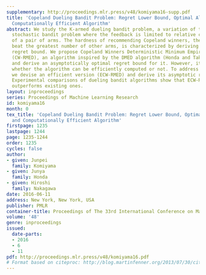 ```yaml
---
supplementary: http://proceedings.mlr.press/v48/komiyama16-supp.pdf
title: 'Copeland Dueling Bandit Problem: Regret Lower Bound, Optimal Algorithm, and
  Computationally Efficient Algorithm'
abstract: We study the K-armed dueling bandit problem, a variation of the standard
  stochastic bandit problem where the feedback is limited to relative comparisons
  of a pair of arms. The hardness of recommending Copeland winners, the arms that
  beat the greatest number of other arms, is characterized by deriving an asymptotic
  regret bound. We propose Copeland Winners Deterministic Minimum Empirical Divergence
  (CW-RMED), an algorithm inspired by the DMED algorithm (Honda and Takemura, 2010),
  and derive an asymptotically optimal regret bound for it. However, it is not known
  whether the algorithm can be efficiently computed or not. To address this issue,
  we devise an efficient version (ECW-RMED) and derive its asymptotic regret bound.
  Experimental comparisons of dueling bandit algorithms show that ECW-RMED significantly
  outperforms existing ones.
layout: inproceedings
series: Proceedings of Machine Learning Research
id: komiyama16
month: 0
tex_title: 'Copeland Dueling Bandit Problem: Regret Lower Bound, Optimal Algorithm,
  and Computationally Efficient Algorithm'
firstpage: 1235
lastpage: 1244
page: 1235-1244
order: 1235
cycles: false
author:
- given: Junpei
  family: Komiyama
- given: Junya
  family: Honda
- given: Hiroshi
  family: Nakagawa
date: 2016-06-11
address: New York, New York, USA
publisher: PMLR
container-title: Proceedings of The 33rd International Conference on Machine Learning
volume: '48'
genre: inproceedings
issued:
  date-parts:
  - 2016
  - 6
  - 11
pdf: http://proceedings.mlr.press/v48/komiyama16.pdf
# Format based on citeproc: http://blog.martinfenner.org/2013/07/30/citeproc-yaml-for-bibliographies/
---
```

